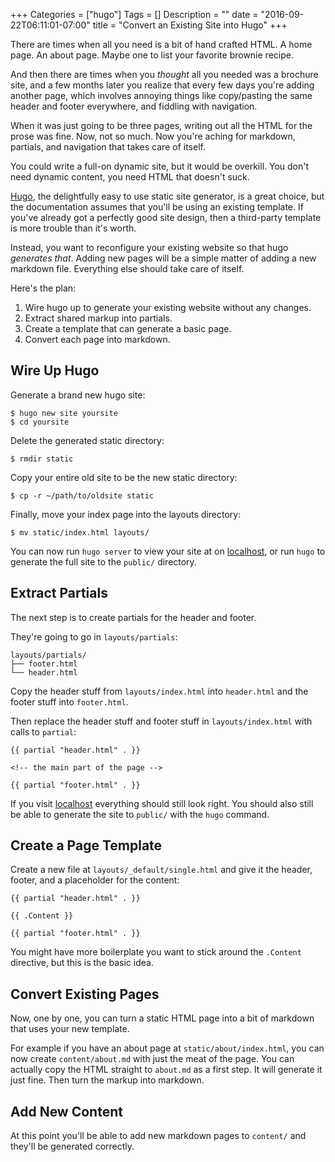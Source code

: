 +++
Categories = ["hugo"]
Tags = []
Description = ""
date = "2016-09-22T06:11:01-07:00"
title = "Convert an Existing Site into Hugo"
+++

There are times when all you need is a bit of hand crafted HTML. A home page. An about page. Maybe one to list your favorite brownie recipe.

And then there are times when you _thought_ all you needed was a brochure site, and a few months later you realize that every few days you're adding another page, which involves annoying things like copy/pasting the same header and footer everywhere, and fiddling with navigation.

When it was just going to be three pages, writing out all the HTML for the prose was fine. Now, not so much. Now you're aching for markdown, partials, and navigation that takes care of itself.

You could write a full-on dynamic site, but it would be overkill. You don't need dynamic content, you need HTML that doesn't suck.

[Hugo][hugo], the delightfully easy to use static site generator, is a great choice, but the documentation assumes that you'll be using an existing template. If you've already got a perfectly good site design, then a third-party template is more trouble than it's worth.

Instead, you want to reconfigure your existing website so that hugo _generates that_. Adding new pages will be a simple matter of adding a new markdown file. Everything else should take care of itself.

Here's the plan:

1. Wire hugo up to generate your existing website without any changes.
1. Extract shared markup into partials.
1. Create a template that can generate a basic page.
1. Convert each page into markdown.

## Wire Up Hugo

Generate a brand new hugo site:

```
$ hugo new site yoursite
$ cd yoursite
```

Delete the generated static directory:

```
$ rmdir static
```

Copy your entire old site to be the new static directory:

```
$ cp -r ~/path/to/oldsite static
```

Finally, move your index page into the layouts directory:

```
$ mv static/index.html layouts/
```

You can now run `hugo server` to view your site at on [localhost][localhost], or run `hugo` to generate the full site to the `public/` directory.

## Extract Partials

The next step is to create partials for the header and footer.

They're going to go in `layouts/partials`:

```
layouts/partials/
├── footer.html
└── header.html
```

Copy the header stuff from `layouts/index.html` into `header.html` and the footer stuff into `footer.html`.

Then replace the header stuff and footer stuff in `layouts/index.html` with calls to `partial`:

```
{{ partial "header.html" . }}

<!-- the main part of the page -->

{{ partial "footer.html" . }}
```

If you visit [localhost][localhost] everything should still look right. You should also still be able to generate the site to `public/` with the `hugo` command.

## Create a Page Template

Create a new file at `layouts/_default/single.html` and give it the header, footer, and a placeholder for the content:

```
{{ partial "header.html" . }}

{{ .Content }}

{{ partial "footer.html" . }}
```

You might have more boilerplate you want to stick around the `.Content` directive, but this is the basic idea.

## Convert Existing Pages

Now, one by one, you can turn a static HTML page into a bit of markdown that uses your new template.

For example if you have an about page at `static/about/index.html`, you can now create `content/about.md` with just the meat of the page. You can actually copy the HTML straight to `about.md` as a first step. It will generate it just fine. Then turn the markup into markdown.

## Add New Content

At this point you'll be able to add new markdown pages to `content/` and they'll be generated correctly.

[hugo]: https://gohugo.io/
[localhost]: http://localhost:1313/
